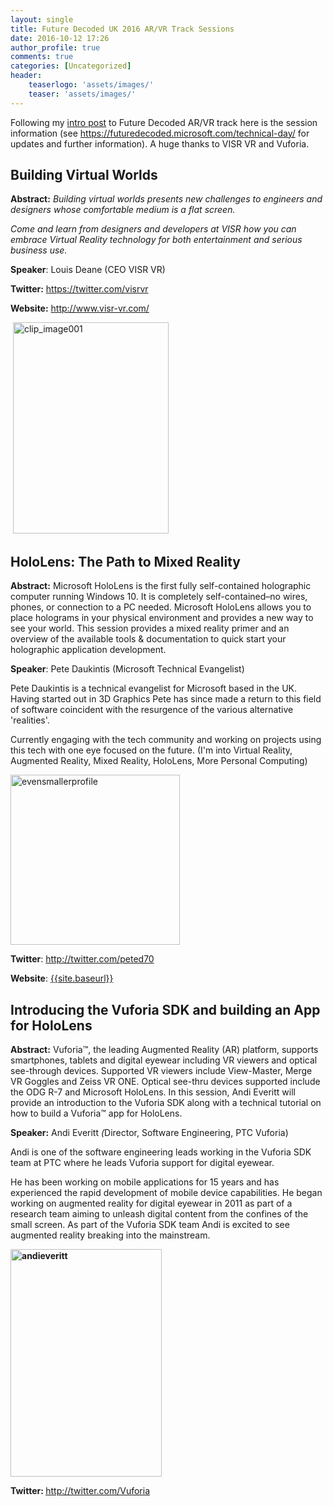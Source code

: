 ```yaml
---
layout: single
title: Future Decoded UK 2016 AR/VR Track Sessions
date: 2016-10-12 17:26
author_profile: true
comments: true
categories: [Uncategorized]
header:
    teaserlogo: 'assets/images/'
    teaser: 'assets/images/'
---
```

<p>Following my <a href="{{site.baseurl}}/future%20decoded/hololens/immersive/mixed%20reality/mr/2017/11/07/future-decoded-2017-mixed-reality.html" target="_blank">intro post</a> to Future Decoded AR/VR track here is the session information (see <a title="https://futuredecoded.microsoft.com/technical-day/" href="https://futuredecoded.microsoft.com/technical-day/">https://futuredecoded.microsoft.com/technical-day/</a> for updates and further information). A huge thanks to VISR VR and Vuforia.</p> <h2>Building Virtual Worlds</h2> <p><strong>Abstract:</strong> <i>Building virtual worlds presents new challenges to engineers and designers whose comfortable medium is a flat screen. </i> <p><i>Come and learn from designers and developers at VISR how you can embrace Virtual Reality technology for both entertainment and serious business use.</i> <p><strong>Speaker</strong>: Louis Deane (CEO VISR VR) <p><strong>Twitter:</strong> <a href="https://twitter.com/visrvr">https://twitter.com/visrvr</a> <p><strong>Website:</strong> <a title="http://www.visr-vr.com/" href="http://www.visr-vr.com/">http://www.visr-vr.com/</a> <p>&nbsp;<a href="{{ site.baseurl }}/assets/images/2016/10/clip_image001.jpg"><img title="clip_image001" style="border-top: 0px; border-right: 0px; background-image: none; border-bottom: 0px; padding-top: 0px; padding-left: 0px; border-left: 0px; display: inline; padding-right: 0px" border="0" alt="clip_image001" src="{{ site.baseurl }}/assets/images/2016/10/clip_image001_thumb.jpg" width="249" height="338"></a><strong></strong></p> <h2>HoloLens: The Path to Mixed Reality</h2> <p><strong>Abstract:</strong> Microsoft HoloLens is the first fully self-contained holographic computer running Windows 10. It is completely self-contained–no wires, phones, or connection to a PC needed. Microsoft HoloLens allows you to place holograms in your physical environment and provides a new way to see your world. This session provides a mixed reality primer and an overview of the available tools &amp; documentation to quick start your holographic application development. <p><strong>Speaker</strong>: Pete Daukintis (Microsoft Technical Evangelist) <p>Pete Daukintis is a technical evangelist for Microsoft based in the UK. Having started out in 3D Graphics Pete has since made a return to this field of software coincident with the resurgence of the various alternative 'realities'.  <p>Currently engaging with the tech community and working on projects using this tech with one eye focused on the future. (I'm into Virtual Reality, Augmented Reality, Mixed Reality, HoloLens, More Personal Computing)</p> <p><a href="{{ site.baseurl }}/assets/images/2016/10/evensmallerprofile.png"><img title="evensmallerprofile" style="border-top: 0px; border-right: 0px; background-image: none; border-bottom: 0px; padding-top: 0px; padding-left: 0px; border-left: 0px; display: inline; padding-right: 0px" border="0" alt="evensmallerprofile" src="{{ site.baseurl }}/assets/images/2016/10/evensmallerprofile_thumb.png" width="271" height="272"></a></p> <p><strong>Twitter</strong>: <a href="http://twitter.com/peted70">http://twitter.com/peted70</a> <p><strong>Website</strong>: <a href="{{site.baseurl}}">{{site.baseurl}}<i><strong></strong></i></a> <h2>Introducing the Vuforia SDK and building an App for HoloLens</h2><i></i> <p><strong>Abstract:</strong><em> </em>Vuforia™, the leading Augmented Reality (AR) platform, supports smartphones, tablets and digital eyewear including VR viewers and optical see-through devices. Supported VR viewers include View-Master, Merge VR Goggles and Zeiss VR ONE. Optical see-thru devices supported include the ODG R-7 and Microsoft HoloLens. In this session, Andi Everitt will provide an introduction to the Vuforia SDK along with a technical tutorial on how to build a Vuforia™ app for HoloLens. <p><strong>Speaker:</strong> Andi Everitt <em>(</em>Director, Software Engineering, PTC Vuforia) <p>Andi is one of the software engineering leads working in the Vuforia SDK team at PTC where he leads Vuforia support for digital eyewear. <p>He has been working on mobile applications for 15 years and has experienced the rapid development of mobile device capabilities. He began working on augmented reality for digital eyewear in 2011 as part of a research team aiming to unleash digital content from the confines of the small screen. As part of the Vuforia SDK team Andi is excited to see augmented reality breaking into the mainstream. <p><strong><a href="{{ site.baseurl }}/assets/images/2016/10/andieveritt.jpg"><img title="andieveritt" style="border-top: 0px; border-right: 0px; background-image: none; border-bottom: 0px; padding-top: 0px; padding-left: 0px; border-left: 0px; display: inline; padding-right: 0px" border="0" alt="andieveritt" src="{{ site.baseurl }}/assets/images/2016/10/andieveritt_thumb.jpg" width="242" height="364"></a></strong> <p><strong>Twitter:<em> </em></strong><a href="http://twitter.com/Vuforia">http://twitter.com/Vuforia</a>

